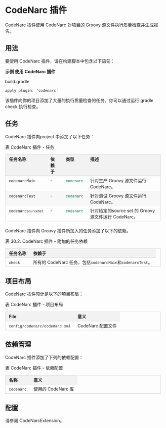 #  CodeNarc 插件  
  
CodeNarc 插件使用 CodeNarc 对项目的 Groovy 源文件执行质量检查并生成报告。

## 用法  

要使用 CodeNarc 插件，请在构建脚本中包含以下语句：

**示例 使用 CodeNarc 插件**

build.gradle  
  
```
apply plugin: 'codenarc'  
```  

该插件向你的项目添加了大量的执行质量检查的任务。你可以通过运行 gradle check 执行检查。

## 任务  

CodeNarc 插件向project 中添加了以下任务：

表 CodeNarc 插件 - 任务
  
<table id="N1342E" style="margin:0px 0px 1.4em; padding:0px; border:1px solid rgb(208,208,208); font-family:inherit; font-size:14px; font-style:inherit; font-variant:inherit; font-weight:inherit; line-height:inherit; vertical-align:middle; border-collapse:collapse; border-spacing:0px; min-width:50%">
<thead style="margin:0px; padding:0px; border:0px; font-family:inherit; font-size:undefined; font-style:inherit; font-variant:inherit; font-weight:inherit; line-height:inherit; vertical-align:baseline">
<tr style="margin:0px; padding:0px; border:0px; font-family:inherit; font-size:undefined; font-style:inherit; font-variant:inherit; font-weight:inherit; line-height:inherit; vertical-align:baseline">
<td style="margin:0px; padding:0.3em 0.8em; border-width:0px 0px 1px; border-bottom-style:solid; border-bottom-color:rgb(208,208,208); font-family:inherit; font-size:undefined; font-style:inherit; font-variant:inherit; font-weight:bold; line-height:inherit; vertical-align:text-top; float:none!important; background-color:rgb(242,242,242)">
任务名称</td>
<td style="margin:0px; padding:0.3em 0.8em; border-width:0px 0px 1px; border-bottom-style:solid; border-bottom-color:rgb(208,208,208); font-family:inherit; font-size:undefined; font-style:inherit; font-variant:inherit; font-weight:bold; line-height:inherit; vertical-align:text-top; float:none!important; background-color:rgb(242,242,242)">
依赖于</td>
<td style="margin:0px; padding:0.3em 0.8em; border-width:0px 0px 1px; border-bottom-style:solid; border-bottom-color:rgb(208,208,208); font-family:inherit; font-size:undefined; font-style:inherit; font-variant:inherit; font-weight:bold; line-height:inherit; vertical-align:text-top; float:none!important; background-color:rgb(242,242,242)">
类型</td>
<td style="margin:0px; padding:0.3em 0.8em; border-width:0px 0px 1px; border-bottom-style:solid; border-bottom-color:rgb(208,208,208); font-family:inherit; font-size:undefined; font-style:inherit; font-variant:inherit; font-weight:bold; line-height:inherit; vertical-align:text-top; float:none!important; background-color:rgb(242,242,242)">
描述</td>
</tr>
</thead>
<tbody style="margin:0px; padding:0px; border:0px; font-family:inherit; font-size:undefined; font-style:inherit; font-variant:inherit; font-weight:inherit; line-height:inherit; vertical-align:baseline">
<tr style="margin:0px; padding:0px; border:0px; font-family:inherit; font-size:undefined; font-style:inherit; font-variant:inherit; font-weight:inherit; line-height:inherit; vertical-align:baseline">
<td style="margin:0px; padding:0.3em 0.8em; border:0px; font-family:inherit; font-size:undefined; font-style:inherit; font-variant:inherit; line-height:inherit; vertical-align:text-top; float:none!important">
<code class="literal" style="margin:0px; padding:0px; border:0px; font-family:'Ubuntu Mono',courier,monospace; font-size:undefined; font-style:inherit; font-variant:inherit; font-weight:inherit; line-height:inherit; vertical-align:baseline; white-space:nowrap">codenarcMain</code></td>
<td style="margin:0px; padding:0.3em 0.8em; border:0px; font-family:inherit; font-size:undefined; font-style:inherit; font-variant:inherit; line-height:inherit; vertical-align:text-top; float:none!important">
-</td>
<td style="margin:0px; padding:0.3em 0.8em; border:0px; font-family:inherit; font-size:undefined; font-style:inherit; font-variant:inherit; line-height:inherit; vertical-align:text-top; float:none!important">
<a target="_blank" target="_blank" class="ulink" href="file:///E:/translator/OmegaT/gradle/dsl/org.gradle.api.plugins.quality.CodeNarc.html" style="margin:0px; padding:0px; border:0px; font-family:inherit; font-size:undefined; font-style:inherit; font-variant:inherit; font-weight:inherit; line-height:inherit; vertical-align:baseline; color:rgb(0,112,66); text-decoration:none"><code class="classname" style="margin:0px; padding:0px; border:0px; font-family:'Ubuntu Mono',courier,monospace; font-size:undefined; font-style:inherit; font-variant:inherit; font-weight:inherit; line-height:inherit; vertical-align:baseline">codenarc</code></a></td>
<td style="margin:0px; padding:0.3em 0.8em; border:0px; font-family:inherit; font-size:undefined; font-style:inherit; font-variant:inherit; line-height:inherit; vertical-align:text-top; float:none!important">
针对生产 Groovy 源文件运行 CodeNarc。</td>
</tr>
<tr style="margin:0px; padding:0px; border:0px; font-family:inherit; font-size:undefined; font-style:inherit; font-variant:inherit; font-weight:inherit; line-height:inherit; vertical-align:baseline">
<td style="margin:0px; padding:0.3em 0.8em; border:0px; font-family:inherit; font-size:undefined; font-style:inherit; font-variant:inherit; line-height:inherit; vertical-align:text-top; float:none!important; background:rgb(247,247,247)">
<code class="literal" style="margin:0px; padding:0px; border:0px; font-family:'Ubuntu Mono',courier,monospace; font-size:undefined; font-style:inherit; font-variant:inherit; font-weight:inherit; line-height:inherit; vertical-align:baseline; white-space:nowrap">codenarcTest</code></td>
<td style="margin:0px; padding:0.3em 0.8em; border:0px; font-family:inherit; font-size:undefined; font-style:inherit; font-variant:inherit; line-height:inherit; vertical-align:text-top; float:none!important; background:rgb(247,247,247)">
-</td>
<td style="margin:0px; padding:0.3em 0.8em; border:0px; font-family:inherit; font-size:undefined; font-style:inherit; font-variant:inherit; line-height:inherit; vertical-align:text-top; float:none!important; background:rgb(247,247,247)">
<a target="_blank" target="_blank" class="ulink" href="file:///E:/translator/OmegaT/gradle/dsl/org.gradle.api.plugins.quality.CodeNarc.html" style="margin:0px; padding:0px; border:0px; font-family:inherit; font-size:undefined; font-style:inherit; font-variant:inherit; font-weight:inherit; line-height:inherit; vertical-align:baseline; color:rgb(0,112,66); text-decoration:none"><code class="classname" style="margin:0px; padding:0px; border:0px; font-family:'Ubuntu Mono',courier,monospace; font-size:undefined; font-style:inherit; font-variant:inherit; font-weight:inherit; line-height:inherit; vertical-align:baseline">codenarc</code></a></td>
<td style="margin:0px; padding:0.3em 0.8em; border:0px; font-family:inherit; font-size:undefined; font-style:inherit; font-variant:inherit; line-height:inherit; vertical-align:text-top; float:none!important; background:rgb(247,247,247)">
针对测试 Groovy 源文件运行 CodeNarc。</td>
</tr>
<tr style="margin:0px; padding:0px; border:0px; font-family:inherit; font-size:undefined; font-style:inherit; font-variant:inherit; font-weight:inherit; line-height:inherit; vertical-align:baseline">
<td style="margin:0px; padding:0.3em 0.8em; border:0px; font-family:inherit; font-size:undefined; font-style:inherit; font-variant:inherit; line-height:inherit; vertical-align:text-top; float:none!important">
<code class="literal" style="margin:0px; padding:0px; border:0px; font-family:'Ubuntu Mono',courier,monospace; font-size:undefined; font-style:inherit; font-variant:inherit; font-weight:inherit; line-height:inherit; vertical-align:baseline; white-space:nowrap">codenarc<span class="replaceable" style="margin:0px; padding:0px; border:0px; font-family:inherit; font-size:undefined; font-variant:inherit; font-weight:inherit; line-height:inherit; vertical-align:baseline"><code style="margin:0px; padding:0px; border:0px; font-family:'Ubuntu Mono',courier,monospace; font-size:undefined; font-style:inherit; font-variant:inherit; font-weight:inherit; line-height:inherit; vertical-align:baseline">SourceSet</code></span></code></td>
<td style="margin:0px; padding:0.3em 0.8em; border:0px; font-family:inherit; font-size:undefined; font-style:inherit; font-variant:inherit; line-height:inherit; vertical-align:text-top; float:none!important">
-</td>
<td style="margin:0px; padding:0.3em 0.8em; border:0px; font-family:inherit; font-size:undefined; font-style:inherit; font-variant:inherit; line-height:inherit; vertical-align:text-top; float:none!important">
<a target="_blank" target="_blank" class="ulink" href="file:///E:/translator/OmegaT/gradle/dsl/org.gradle.api.plugins.quality.CodeNarc.html" style="margin:0px; padding:0px; border:0px; font-family:inherit; font-size:undefined; font-style:inherit; font-variant:inherit; font-weight:inherit; line-height:inherit; vertical-align:baseline; color:rgb(0,112,66); text-decoration:none"><code class="classname" style="margin:0px; padding:0px; border:0px; font-family:'Ubuntu Mono',courier,monospace; font-size:undefined; font-style:inherit; font-variant:inherit; font-weight:inherit; line-height:inherit; vertical-align:baseline">codenarc</code></a></td>
<td style="margin:0px; padding:0.3em 0.8em; border:0px; font-family:inherit; font-size:undefined; font-style:inherit; font-variant:inherit; line-height:inherit; vertical-align:text-top; float:none!important">
针对给定的source set 的 Groovy 源文件运行 CodeNarc。</td>
</tr>
</tbody>
</table>

CodeNarc 插件向 Groovy 插件所加入的任务添加了以下的依赖。

表 30.2. CodeNarc 插件 - 附加的任务依赖

<table id="N13480" style="margin:0px 0px 1.4em; padding:0px; border:1px solid rgb(208,208,208); font-family:inherit; font-size:14px; font-style:inherit; font-variant:inherit; font-weight:inherit; line-height:inherit; vertical-align:middle; border-collapse:collapse; border-spacing:0px; min-width:50%">
<thead style="margin:0px; padding:0px; border:0px; font-family:inherit; font-size:undefined; font-style:inherit; font-variant:inherit; font-weight:inherit; line-height:inherit; vertical-align:baseline">
<tr style="margin:0px; padding:0px; border:0px; font-family:inherit; font-size:undefined; font-style:inherit; font-variant:inherit; font-weight:inherit; line-height:inherit; vertical-align:baseline">
<td style="margin:0px; padding:0.3em 0.8em; border-width:0px 0px 1px; border-bottom-style:solid; border-bottom-color:rgb(208,208,208); font-family:inherit; font-size:undefined; font-style:inherit; font-variant:inherit; font-weight:bold; line-height:inherit; vertical-align:text-top; float:none!important; background-color:rgb(242,242,242)">
任务名称</td>
<td style="margin:0px; padding:0.3em 0.8em; border-width:0px 0px 1px; border-bottom-style:solid; border-bottom-color:rgb(208,208,208); font-family:inherit; font-size:undefined; font-style:inherit; font-variant:inherit; font-weight:bold; line-height:inherit; vertical-align:text-top; float:none!important; background-color:rgb(242,242,242)">
依赖于</td>
</tr>
</thead>
<tbody style="margin:0px; padding:0px; border:0px; font-family:inherit; font-size:undefined; font-style:inherit; font-variant:inherit; font-weight:inherit; line-height:inherit; vertical-align:baseline">
<tr style="margin:0px; padding:0px; border:0px; font-family:inherit; font-size:undefined; font-style:inherit; font-variant:inherit; font-weight:inherit; line-height:inherit; vertical-align:baseline">
<td style="margin:0px; padding:0.3em 0.8em; border:0px; font-family:inherit; font-size:undefined; font-style:inherit; font-variant:inherit; line-height:inherit; vertical-align:text-top; float:none!important">
<code class="literal" style="margin:0px; padding:0px; border:0px; font-family:'Ubuntu Mono',courier,monospace; font-size:undefined; font-style:inherit; font-variant:inherit; font-weight:inherit; line-height:inherit; vertical-align:baseline; white-space:nowrap">check</code></td>
<td style="margin:0px; padding:0.3em 0.8em; border:0px; font-family:inherit; font-size:undefined; font-style:inherit; font-variant:inherit; line-height:inherit; vertical-align:text-top; float:none!important">
所有的 CodeNarc 任务，包括<code class="literal" style="margin:0px; padding:0px; border:0px; font-family:'Ubuntu Mono',courier,monospace; font-size:undefined; font-style:inherit; font-variant:inherit; font-weight:inherit; line-height:inherit; vertical-align:baseline; white-space:nowrap">codenarcMain</code>和<code class="literal" style="margin:0px; padding:0px; border:0px; font-family:'Ubuntu Mono',courier,monospace; font-size:undefined; font-style:inherit; font-variant:inherit; font-weight:inherit; line-height:inherit; vertical-align:baseline; white-space:nowrap">codenarcTest</code>。</td>
</tr>
</tbody>
</table>  

## 项目布局  
CodeNarc 插件预计是以下的项目布局：

表 CodeNarc 插件 - 项目布局
  
<table id="N1349C" style="margin:0px 0px 1.4em; padding:0px; border:1px solid rgb(208,208,208); font-family:inherit; font-size:14px; font-style:inherit; font-variant:inherit; font-weight:inherit; line-height:inherit; vertical-align:middle; border-collapse:collapse; border-spacing:0px; min-width:50%">
<thead style="margin:0px; padding:0px; border:0px; font-family:inherit; font-size:undefined; font-style:inherit; font-variant:inherit; font-weight:inherit; line-height:inherit; vertical-align:baseline">
<tr style="margin:0px; padding:0px; border:0px; font-family:inherit; font-size:undefined; font-style:inherit; font-variant:inherit; font-weight:inherit; line-height:inherit; vertical-align:baseline">
<td style="margin:0px; padding:0.3em 0.8em; border-width:0px 0px 1px; border-bottom-style:solid; border-bottom-color:rgb(208,208,208); font-family:inherit; font-size:undefined; font-style:inherit; font-variant:inherit; font-weight:bold; line-height:inherit; vertical-align:text-top; float:none!important; background-color:rgb(242,242,242)">
File</td>
<td style="margin:0px; padding:0.3em 0.8em; border-width:0px 0px 1px; border-bottom-style:solid; border-bottom-color:rgb(208,208,208); font-family:inherit; font-size:undefined; font-style:inherit; font-variant:inherit; font-weight:bold; line-height:inherit; vertical-align:text-top; float:none!important; background-color:rgb(242,242,242)">
意义</td>
</tr>
</thead>
<tbody style="margin:0px; padding:0px; border:0px; font-family:inherit; font-size:undefined; font-style:inherit; font-variant:inherit; font-weight:inherit; line-height:inherit; vertical-align:baseline">
<tr style="margin:0px; padding:0px; border:0px; font-family:inherit; font-size:undefined; font-style:inherit; font-variant:inherit; font-weight:inherit; line-height:inherit; vertical-align:baseline">
<td style="margin:0px; padding:0.3em 0.8em; border:0px; font-family:inherit; font-size:undefined; font-style:inherit; font-variant:inherit; line-height:inherit; vertical-align:text-top; float:none!important">
<code class="filename" style="margin:0px; padding:0px; border:0px; font-family:'Ubuntu Mono',courier,monospace; font-size:undefined; font-style:inherit; font-variant:inherit; font-weight:inherit; line-height:inherit; vertical-align:baseline; white-space:nowrap">config/codenarc/codenarc.xml</code></td>
<td style="margin:0px; padding:0.3em 0.8em; border:0px; font-family:inherit; font-size:undefined; font-style:inherit; font-variant:inherit; line-height:inherit; vertical-align:text-top; float:none!important">
CodeNarc 配置文件</td>
</tr>
</tbody>
</table>

## 依赖管理  

CodeNarc 插件添加了下列的依赖配置：

表 CodeNarc 插件 ​​- 依赖配置
  
<table id="N134B8" style="margin:0px 0px 1.4em; padding:0px; border:1px solid rgb(208,208,208); font-family:inherit; font-size:14px; font-style:inherit; font-variant:inherit; font-weight:inherit; line-height:inherit; vertical-align:middle; border-collapse:collapse; border-spacing:0px; min-width:50%">
<thead style="margin:0px; padding:0px; border:0px; font-family:inherit; font-size:undefined; font-style:inherit; font-variant:inherit; font-weight:inherit; line-height:inherit; vertical-align:baseline">
<tr style="margin:0px; padding:0px; border:0px; font-family:inherit; font-size:undefined; font-style:inherit; font-variant:inherit; font-weight:inherit; line-height:inherit; vertical-align:baseline">
<td style="margin:0px; padding:0.3em 0.8em; border-width:0px 0px 1px; border-bottom-style:solid; border-bottom-color:rgb(208,208,208); font-family:inherit; font-size:undefined; font-style:inherit; font-variant:inherit; font-weight:bold; line-height:inherit; vertical-align:text-top; float:none!important; background-color:rgb(242,242,242)">
名称</td>
<td style="margin:0px; padding:0.3em 0.8em; border-width:0px 0px 1px; border-bottom-style:solid; border-bottom-color:rgb(208,208,208); font-family:inherit; font-size:undefined; font-style:inherit; font-variant:inherit; font-weight:bold; line-height:inherit; vertical-align:text-top; float:none!important; background-color:rgb(242,242,242)">
意义</td>
</tr>
</thead>
<tbody style="margin:0px; padding:0px; border:0px; font-family:inherit; font-size:undefined; font-style:inherit; font-variant:inherit; font-weight:inherit; line-height:inherit; vertical-align:baseline">
<tr style="margin:0px; padding:0px; border:0px; font-family:inherit; font-size:undefined; font-style:inherit; font-variant:inherit; font-weight:inherit; line-height:inherit; vertical-align:baseline">
<td style="margin:0px; padding:0.3em 0.8em; border:0px; font-family:inherit; font-size:undefined; font-style:inherit; font-variant:inherit; line-height:inherit; vertical-align:text-top; float:none!important">
<code class="filename" style="margin:0px; padding:0px; border:0px; font-family:'Ubuntu Mono',courier,monospace; font-size:undefined; font-style:inherit; font-variant:inherit; font-weight:inherit; line-height:inherit; vertical-align:baseline; white-space:nowrap">codenarc</code></td>
<td style="margin:0px; padding:0.3em 0.8em; border:0px; font-family:inherit; font-size:undefined; font-style:inherit; font-variant:inherit; line-height:inherit; vertical-align:text-top; float:none!important">
使用的 CodeNarc 库</td>
</tr>
</tbody>
</table>

## 配置  

请参阅 CodeNarcExtension。